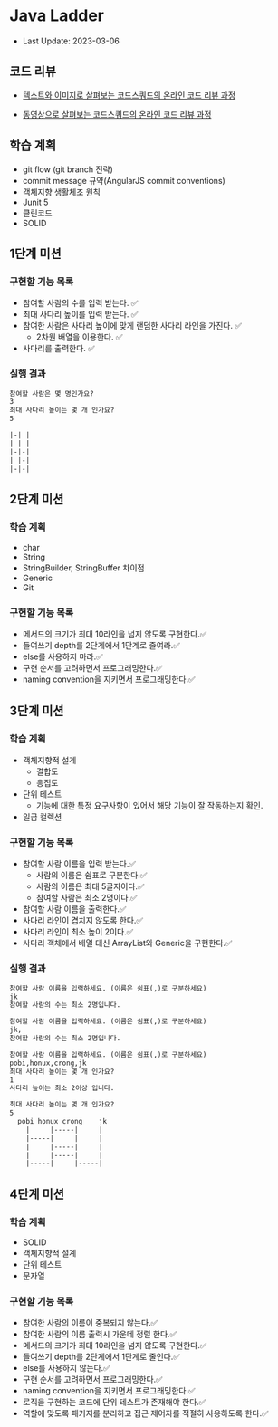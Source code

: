 # Java Ladder

- Last Update: 2023-03-06

## 코드 리뷰

* [텍스트와 이미지로 살펴보는 코드스쿼드의 온라인 코드 리뷰 과정](https://github.com/code-squad/codesquad-docs/blob/master/codereview/README.md)

* [동영상으로 살펴보는 코드스쿼드의 온라인 코드 리뷰 과정](https://youtube.com/watch?v=lFinZfu3QO0&si=EnSIkaIECMiOmarE)



## 학습 계획

- git flow (git branch 전략)
- commit message 규약(AngularJS commit conventions)
- 객체지향 생활체조 원칙
- Junit 5
- 클린코드
- SOLID

## 1단계 미션

### 구현할 기능 목록

- 참여할 사람의 수를 입력 받는다. ✅
- 최대 사다리 높이를 입력 받는다. ✅
- 참여한 사람은 사다리 높이에 맞게 랜덤한 사다리 라인을 가진다. ✅
  - 2차원 배열을 이용한다. ✅
- 사다리를 출력한다. ✅

### 실행 결과

```tex
참여할 사람은 몇 명인가요?
3
최대 사다리 높이는 몇 개 인가요?
5

|-| |
| | |
|-|-|
| |-|
|-|-|
```

## 2단계 미션

### 학습 계획

- char
- String
- StringBuilder, StringBuffer 차이점
- Generic
- Git

### 구현할 기능 목록

- 메서드의 크기가 최대 10라인을 넘지 않도록 구현한다.✅
- 들여쓰기 depth를 2단계에서 1단계로 줄여라.✅
- else를 사용하지 마라.✅
- 구현 순서를 고려하면서 프로그래밍한다.✅
- naming convention을 지키면서 프로그래밍한다.✅

## 3단계 미션

### 학습 계획

- 객체지향적 설계
  - 결합도
  - 응집도
- 단위 테스트
  - 기능에 대한 특정 요구사항이 있어서 해당 기능이 잘 작동하는지 확인.
- 일급 컬렉션

### 구현할 기능 목록

- 참여할 사람 이름을 입력 받는다.✅
  - 사람의 이름은 쉼표로 구분한다.✅
  - 사람의 이름은 최대 5글자이다.✅
  - 참여할 사람은 최소 2명이다.✅
- 참여할 사람 이름을 출력한다.✅
- 사다리 라인이 겹치지 않도록 한다.✅
- 사다리 라인이 최소 높이 2이다.✅
- 사다리 객체에서 배열 대신 ArrayList와 Generic을 구현한다.✅

### 실행 결과

```tex
참여할 사람 이름을 입력하세요. (이름은 쉼표(,)로 구분하세요)
jk
참여할 사람의 수는 최소 2명입니다.

참여할 사람 이름을 입력하세요. (이름은 쉼표(,)로 구분하세요)
jk,
참여할 사람의 수는 최소 2명입니다.

참여할 사람 이름을 입력하세요. (이름은 쉼표(,)로 구분하세요)
pobi,honux,crong,jk
최대 사다리 높이는 몇 개 인가요?
1
사다리 높이는 최소 2이상 입니다.

최대 사다리 높이는 몇 개 인가요?
5
  pobi honux crong    jk
    |     |-----|     |
    |-----|     |     |
    |     |-----|     |
    |     |-----|     |
    |-----|     |-----|
```

## 4단계 미션

### 학습 계획

- SOLID
- 객체지향적 설계
- 단위 테스트
- 문자열

### 구현할 기능 목록

- 참여한 사람의 이름이 중복되지 않는다.✅
- 참여한 사람의 이름 출력시 가운데 정렬 한다.✅
- 메서드의 크기가 최대 10라인을 넘지 않도록 구현한다.✅
- 들여쓰기 depth를 2단계에서 1단계로 줄인다.✅
- else를 사용하지 않는다.✅
- 구현 순서를 고려하면서 프로그래밍한다.✅
- naming convention을 지키면서 프로그래밍한다.✅
- 로직을 구현하는 코드에 단위 테스트가 존재해야 한다.✅
- 역할에 맞도록 패키지를 분리하고 접근 제어자를 적절히 사용하도록 한다.✅
